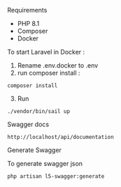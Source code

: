 Requirements
- PHP 8.1
- Composer
- Docker 




To start Laravel in Docker :

1.  Rename .env.docker to .env
2.  run composer install :
```
composer install
```
3.  Run 
```
./vendor/bin/sail up
```


Swagger docs
```
http://localhost/api/documentation
```

Generate Swagger

To generate swagger json
```
php artisan l5-swagger:generate
```
